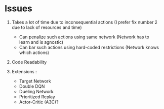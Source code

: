# Issues

1. Takes a lot of time due to inconsequential actions (I prefer fix number 2 due to lack of resources and time)
   * Can penalize such actions using same network (Network has to learn and is agnostic)
   * Can bar such actions using hard-coded restrictions (Network knows which actions)
  
2. Code Readability

3. Extensions :
   * Target Network
   * Double DQN
   * Dueling Network
   * Prioritized Replay
   * Actor-Critic (A3C)?
